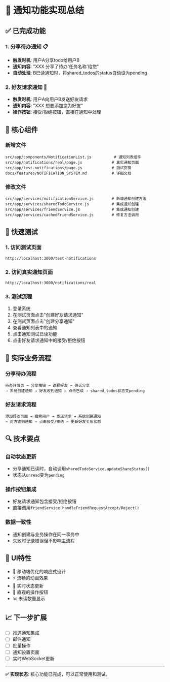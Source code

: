 # 🎯 通知功能实现总结

## ✅ 已完成功能

### 1. 分享待办通知 📋
- **触发时机**: 用户A分享todo给用户B
- **通知内容**: "XXX 分享了待办'任务名称'给您"
- **自动处理**: B已读通知时，将shared_todos的status自动设为pending

### 2. 好友请求通知 👤
- **触发时机**: 用户A向用户B发送好友请求
- **通知内容**: "XXX 想要添加您为好友"
- **操作按钮**: 接受/拒绝按钮，直接在通知中处理

## 🔧 核心组件

### 新增文件
```
src/app/components/NotificationList.js          # 通知列表组件
src/app/notifications/real/page.js             # 真实通知页面
src/app/test-notifications/page.js             # 测试页面
docs/features/NOTIFICATION_SYSTEM.md           # 详细文档
```

### 修改文件
```
src/app/services/notificationService.js        # 新增通知创建方法
src/app/services/sharedTodoService.js          # 集成通知创建
src/app/services/friendService.js              # 集成通知创建
src/app/services/cachedFriendService.js        # 修复方法调用
```

## 🚀 快速测试

### 1. 访问测试页面
```
http://localhost:3000/test-notifications
```

### 2. 访问真实通知页面
```
http://localhost:3000/notifications/real
```

### 3. 测试流程
1. 登录系统
2. 在测试页面点击"创建好友请求通知"
3. 在测试页面点击"创建分享通知" 
4. 查看通知列表中的通知
5. 点击通知测试已读功能
6. 点击好友请求通知中的接受/拒绝按钮

## 📱 实际业务流程

### 分享待办流程
```
待办详情页 → 分享按钮 → 选择好友 → 确认分享 
→ 系统创建通知 → 好友收到通知 → 点击已读 → shared_todos状态变pending
```

### 好友请求流程  
```
添加好友页面 → 搜索用户 → 发送请求 → 系统创建通知
→ 对方收到通知 → 点击接受/拒绝 → 更新好友关系状态
```

## 🔍 技术要点

### 自动状态更新
- 分享通知已读时，自动调用`sharedTodoService.updateShareStatus()`
- 状态从`unread`变为`pending`

### 操作按钮集成
- 好友请求通知包含接受/拒绝按钮
- 直接调用`friendService.handleFriendRequestAccept/Reject()`

### 数据一致性
- 通知创建与业务操作在同一事务中
- 失败时记录错误但不影响主流程

## 🎨 UI特性

- 📱 移动端优化的响应式设计
- ⚡ 流畅的动画效果
- 🔄 实时状态更新
- 🎯 直观的操作按钮
- 📊 未读数量显示

## 📈 下一步扩展

- [ ] 推送通知集成
- [ ] 邮件通知
- [ ] 批量操作
- [ ] 通知设置页面
- [ ] 实时WebSocket更新

---

**✅ 实现状态**: 核心功能已完成，可以正常使用和测试。 